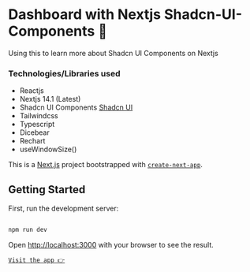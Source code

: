 # Dashboard with Nextjs Shadcn-UI-Components 🤿
Using this to learn more about Shadcn UI Components on Nextjs

### Technologies/Libraries used
- Reactjs
- Nextjs 14.1 (Latest)
- Shadcn UI Components [Shadcn UI](https://ui.shadcn.com/docs/components)
- Tailwindcss
- Typescript
- Dicebear
- Rechart
- useWindowSize()

This is a [Next.js](https://nextjs.org/) project bootstrapped with [`create-next-app`](https://github.com/vercel/next.js/tree/canary/packages/create-next-app).

## Getting Started

First, run the development server:

```bash

npm run dev

```

Open [http://localhost:3000](http://localhost:3000) with your browser to see the result.

[`Visit the app 👉`](https://nextjs-shadcn-dashboard-one.vercel.app)
